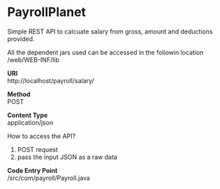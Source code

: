 # PayrollPlanet
Simple REST API to calcuate salary from gross, amount and deductions provided.

All the dependent jars used can be accessed in the followin location<br>
/web/WEB-INF/lib

<b>URI</b><br>
http://localhost/payroll/salary/<br>

<b>Method</b><br>
POST<br>

<b>Content Type</b><br>
application/json<br>

How to access the API?<br>
1) POST request<br>
2) pass the input JSON as a raw data<br>


<b>Code Entry Point</b><br>
/src/com/payroll/Payroll.java     
